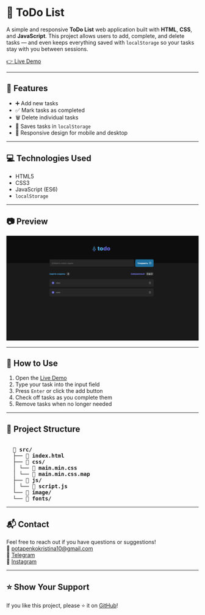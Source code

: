 # 📝 ToDo List

A simple and responsive **ToDo List** web application built with **HTML**, **CSS**, and **JavaScript**. This project allows users to add, complete, and delete tasks — and even keeps everything saved with `localStorage` so your tasks stay with you between sessions.

[👉 Live Demo](https://kristinapotapenko.github.io/todo/)

---

## 🚀 Features

- ➕ Add new tasks
- ✅ Mark tasks as completed
- 🗑️ Delete individual tasks
- 💾 Saves tasks in `localStorage`
- 📱 Responsive design for mobile and desktop

---

## 💻 Technologies Used

- HTML5
- CSS3
- JavaScript (ES6)
- `localStorage`

---

## 📷 Preview

![todo-preview](https://github.com/KristinaPotapenko/todo/blob/main/images/preview-placeholder.png.png)  

---

## 🧰 How to Use

1. Open the [Live Demo](https://kristinapotapenko.github.io/todo/)
2. Type your task into the input field
3. Press `Enter` or click the add button
4. Check off tasks as you complete them
5. Remove tasks when no longer needed

---

## 📂 Project Structure

<pre> 
  📁 <b>src/</b> 
  ├── 📄 <b>index.html</b> 
  ├── 📁 <b>css/</b> 
  │ └── 🎨 <b>main.min.css</b> 
  │ └── 🎨 <b>main.min.css.map</b> 
  ├── 📁 <b>js/</b> 
  │ └── 📜 <b>script.js</b> 
  └── 📁 <b>image/</b> 
  └── 📁 <b>fonts/</b> 
</pre>
---

## 📬 Contact

Feel free to reach out if you have questions or suggestions!  
📧 [potapenkokristina10@gmail.com](mailto:potapenkokristina10@gmail.com)  
🔗 [Telegram](https://t.me/kristina_potapenko)  
📸 [Instagram](https://www.instagram.com/_k.vladimirovnaa_?igsh=MTBrY3huNDAydzFjYQ%3D%3D&utm_source=qr)

---

## ⭐️ Show Your Support

If you like this project, please ⭐ it on [GitHub](https://github.com/KristinaPotapenko/todo)!
